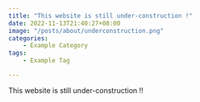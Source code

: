 ```yaml
---
title: "This website is still under-construction !"
date: 2022-11-13T21:40:27+08:00
image: "/posts/about/underconstruction.png"
categories:
    - Example Category
tags:
    - Example Tag

---
```



This website is still under-construction !!